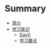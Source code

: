 # Summary

* [简介](README.md)
* [学习笔记](study/README.md)
    * [Day0](study/day0.md)
    * [学习要点](study/point.md)

